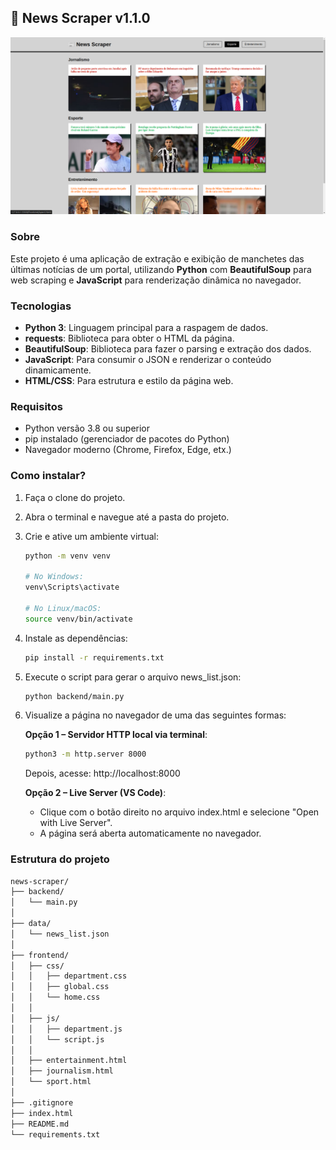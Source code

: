 ## 📰 News Scraper v1.1.0

![Imagem do projeto](docs/projeto-news-scraper01.png)

### Sobre

Este projeto é uma aplicação de extração e exibição de manchetes das últimas notícias de um portal, utilizando **Python** com **BeautifulSoup** para web scraping e **JavaScript** para renderização dinâmica no navegador.

### Tecnologias

- **Python 3**: Linguagem principal para a raspagem de dados.
- **requests**: Biblioteca para obter o HTML da página.
- **BeautifulSoup**: Biblioteca para fazer o parsing e extração dos dados.
- **JavaScript**: Para consumir o JSON e renderizar o conteúdo dinamicamente.
- **HTML/CSS**: Para estrutura e estilo da página web.

### Requisitos

- Python versão 3.8 ou superior
- pip instalado (gerenciador de pacotes do Python)
- Navegador moderno (Chrome, Firefox, Edge, etx.)

### Como instalar?

1. Faça o clone do projeto.
2. Abra o terminal e navegue até a pasta do projeto.
3. Crie e ative um ambiente virtual:

   ```bash
   python -m venv venv

   # No Windows:
   venv\Scripts\activate

   # No Linux/macOS:
   source venv/bin/activate
   ```

4. Instale as dependências:
   ```bash
   pip install -r requirements.txt
   ```
5. Execute o script para gerar o arquivo news_list.json:
   ```bash
   python backend/main.py
   ```
6. Visualize a página no navegador de uma das seguintes formas:

   **Opção 1 – Servidor HTTP local via terminal**:

   ```bash
   python3 -m http.server 8000
   ```

   Depois, acesse: http://localhost:8000

   **Opção 2 – Live Server (VS Code)**:

   - Clique com o botão direito no arquivo index.html e selecione "Open with Live Server".
   - A página será aberta automaticamente no navegador.

### Estrutura do projeto

```bash
news-scraper/
├── backend/
│   └── main.py
│
├── data/
│   └── news_list.json
│
├── frontend/
│   ├── css/
│   │   ├── department.css
│   │   ├── global.css
│   │   └── home.css
│   │
│   ├── js/
│   │   ├── department.js
│   │   └── script.js
│   │
│   ├── entertainment.html
│   ├── journalism.html
│   └── sport.html
│
├── .gitignore
├── index.html
├── README.md
└── requirements.txt
```
